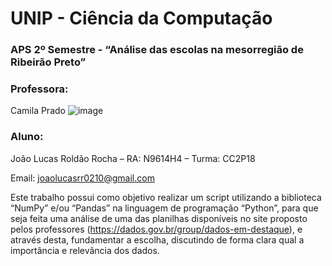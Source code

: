 # UNIP - Ciência da Computação
### APS 2º Semestre - “Análise das escolas na mesorregião de Ribeirão Preto”
### Professora:  
Camila Prado
![image](https://github.com/user-attachments/assets/995370d0-971e-4b3e-84bf-ac9f7d2912b7)
### Aluno:
João Lucas Roldão Rocha – RA: N9614H4 – Turma: CC2P18  

Email: joaolucasrr0210@gmail.com

Este trabalho possui como objetivo realizar um script utilizando a
biblioteca “NumPy” e/ou “Pandas” na linguagem de programação “Python”, para que
seja feita uma análise de uma das planilhas disponíveis no site proposto pelos
professores (https://dados.gov.br/group/dados-em-destaque), e através desta,
fundamentar a escolha, discutindo de forma clara qual a importância e
relevância dos dados.
